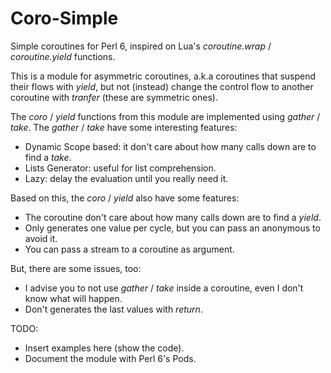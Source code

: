 Coro-Simple
===========

Simple coroutines for Perl 6, inspired on Lua's *coroutine.wrap* / *coroutine.yield* functions.

This is a module for asymmetric coroutines, a.k.a coroutines that suspend their flows
with *yield*, but not (instead) change the control flow to another coroutine with *tranfer* (these
are symmetric ones).


The *coro* / *yield* functions from this module are implemented using *gather* / *take*.
The *gather* / *take* have some interesting features:

* Dynamic Scope based: it don't care about how many calls down are to find a *take*.
* Lists Generator: useful for list comprehension.
* Lazy: delay the evaluation until you really need it.


Based on this, the *coro* / *yield* also have some features:

* The coroutine don't care about how many calls down are to find a *yield*.
* Only generates one value per cycle, but you can pass an anonymous to avoid it.
* You can pass a stream to a coroutine as argument.


But, there are some issues, too:

* I advise you to not use *gather* / *take* inside a coroutine, even I don't know what will happen.
* Don't generates the last values with *return*.


TODO:
* Insert examples here (show the code).
* Document the module with Perl 6's Pods.